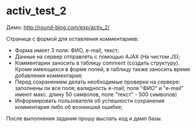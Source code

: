 activ_test_2
============
Демо: http://round-blog.com/exp/activ_2/

Страница с формой для оставления комментариев:
- Форма имеет 3 поля: ФИО, e-mail, текст;
- Данные на сервер отправлять с помощью AJAX (На чистом JS);
- Комментарии заносить в таблицу comment (создать структуру). Кроме имеющихся в форме полей, в таблицу также заносить время добавления комментария;
- Перед сохранением делать необходимые проверки на сервере: заполнены ли все поля; валидность e-mail; поля "ФИО" и "e-mail" имеют макс. длину 50 символов, поле "текст" - 500 символов)
- Информировать пользователя об успешности сохранения комментария либо об возникшей ошибке;

После выполнения задания прошу выслать код и дамп базы.
